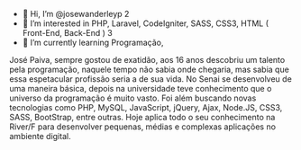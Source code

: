 - 👋 Hi, I’m @josewanderleyp
2
- 👀 I’m interested in PHP, Laravel, CodeIgniter, SASS, CSS3, HTML ( Front-End, Back-End )
3
- 🌱 I’m currently learning Programação,

José Paiva, sempre gostou de exatidão, aos 16 anos descobriu um talento pela programação, 
naquele tempo não sabia onde chegaria, mas sabia que essa espetacular profissão seria a de sua vida. 
No Senai se desenvolveu de uma maneira básica, depois na universidade teve conhecimento que o universo da programação é muito vasto. 
Foi além buscando novas tecnologias como PHP, MySQL, JavaScript, jQuery, Ajax, Node.JS, CSS3, SASS, BootStrap, entre outras. 
Hoje aplica todo o seu conhecimento na River/F para desenvolver pequenas, médias e complexas aplicações no ambiente digital.

<!---josewanderleyp/josewanderleyp is a ✨ special ✨ repository because its `README.md` (this file) appears on your GitHub profile.You can click the Preview link to take a look at your changes.
